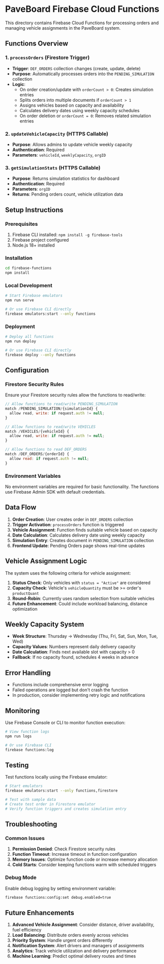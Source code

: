 # PaveBoard Firebase Cloud Functions

This directory contains Firebase Cloud Functions for processing orders and managing vehicle assignments in the PaveBoard system.

## Functions Overview

### 1. `processOrders` (Firestore Trigger)
- **Trigger**: `DEF_ORDERS` collection changes (create, update, delete)
- **Purpose**: Automatically processes orders into the `PENDING_SIMULATION` collection
- **Logic**:
  - On order creation/update with `orderCount > 0`: Creates simulation entries
  - Splits orders into multiple documents if `orderCount > 1`
  - Assigns vehicles based on capacity and availability
  - Calculates delivery dates using weekly capacity schedules
  - On order deletion or `orderCount = 0`: Removes related simulation entries

### 2. `updateVehicleCapacity` (HTTPS Callable)
- **Purpose**: Allows admins to update vehicle weekly capacity
- **Authentication**: Required
- **Parameters**: `vehicleId`, `weeklyCapacity`, `orgID`

### 3. `getSimulationStats` (HTTPS Callable)
- **Purpose**: Returns simulation statistics for dashboard
- **Authentication**: Required
- **Parameters**: `orgID`
- **Returns**: Pending orders count, vehicle utilization data

## Setup Instructions

### Prerequisites
1. Firebase CLI installed: `npm install -g firebase-tools`
2. Firebase project configured
3. Node.js 18+ installed

### Installation
```bash
cd firebase-functions
npm install
```

### Local Development
```bash
# Start Firebase emulators
npm run serve

# Or use Firebase CLI directly
firebase emulators:start --only functions
```

### Deployment
```bash
# Deploy all functions
npm run deploy

# Or use Firebase CLI directly
firebase deploy --only functions
```

## Configuration

### Firestore Security Rules
Ensure your Firestore security rules allow the functions to read/write:

```javascript
// Allow functions to read/write PENDING_SIMULATION
match /PENDING_SIMULATION/{simulationId} {
  allow read, write: if request.auth != null;
}

// Allow functions to read/write VEHICLES
match /VEHICLES/{vehicleId} {
  allow read, write: if request.auth != null;
}

// Allow functions to read DEF_ORDERS
match /DEF_ORDERS/{orderId} {
  allow read: if request.auth != null;
}
```

### Environment Variables
No environment variables are required for basic functionality. The functions use Firebase Admin SDK with default credentials.

## Data Flow

1. **Order Creation**: User creates order in `DEF_ORDERS` collection
2. **Trigger Activation**: `processOrders` function is triggered
3. **Vehicle Assignment**: Function finds suitable vehicle based on capacity
4. **Date Calculation**: Calculates delivery date using weekly capacity
5. **Simulation Entry**: Creates document in `PENDING_SIMULATION` collection
6. **Frontend Update**: Pending Orders page shows real-time updates

## Vehicle Assignment Logic

The system uses the following criteria for vehicle assignment:

1. **Status Check**: Only vehicles with `status = "Active"` are considered
2. **Capacity Check**: Vehicle's `vehicleQuantity` must be >= order's `productQuant`
3. **Round-Robin**: Currently uses random selection from suitable vehicles
4. **Future Enhancement**: Could include workload balancing, distance optimization

## Weekly Capacity System

- **Week Structure**: Thursday → Wednesday (Thu, Fri, Sat, Sun, Mon, Tue, Wed)
- **Capacity Values**: Numbers represent daily delivery capacity
- **Date Calculation**: Finds next available slot with capacity > 0
- **Fallback**: If no capacity found, schedules 4 weeks in advance

## Error Handling

- Functions include comprehensive error logging
- Failed operations are logged but don't crash the function
- In production, consider implementing retry logic and notifications

## Monitoring

Use Firebase Console or CLI to monitor function execution:

```bash
# View function logs
npm run logs

# Or use Firebase CLI
firebase functions:log
```

## Testing

Test functions locally using the Firebase emulator:

```bash
# Start emulators
firebase emulators:start --only functions,firestore

# Test with sample data
# Create test order in Firestore emulator
# Verify function triggers and creates simulation entry
```

## Troubleshooting

### Common Issues

1. **Permission Denied**: Check Firestore security rules
2. **Function Timeout**: Increase timeout in function configuration
3. **Memory Issues**: Optimize function code or increase memory allocation
4. **Cold Starts**: Consider keeping functions warm with scheduled triggers

### Debug Mode

Enable debug logging by setting environment variable:
```bash
firebase functions:config:set debug.enabled=true
```

## Future Enhancements

1. **Advanced Vehicle Assignment**: Consider distance, driver availability, fuel efficiency
2. **Load Balancing**: Distribute orders evenly across vehicles
3. **Priority System**: Handle urgent orders differently
4. **Notification System**: Alert drivers and managers of assignments
5. **Analytics**: Track vehicle utilization and delivery performance
6. **Machine Learning**: Predict optimal delivery routes and times
